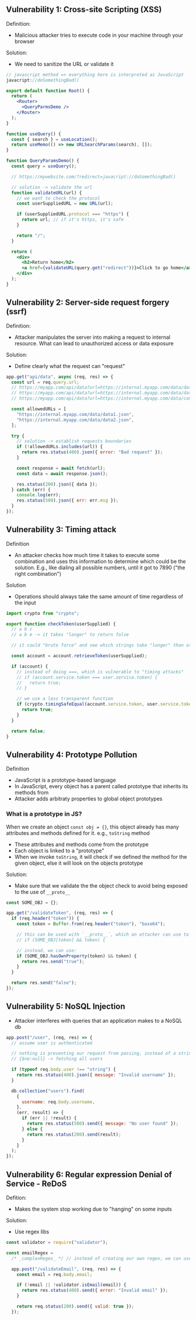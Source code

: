 ## Vulnerability 1: Cross-site Scripting (XSS)

Definition:

- Malicious attacker tries to execute code in your machine through your browser

Solution:

- We need to sanitize the URL or validate it

```js
// javascript method => everything here is interpreted as JavaScript
javacript://doSomethingBad()
```

```jsx
export default function Root() {
  return (
    <Router>
      <QueryParmsDemo />
    </Router>
  );
}

function useQuery() {
  const { search } = useLocation();
  return useMemo(() => new URLSearchParams(search), []);
}

function QueryParamsDemo() {
  const query = useQuery();

  // https://mywebsite.com/?redirect=javacript://doSomethingBad()

  // solution -> validate the url
  function validateURL(url) {
    // we want to check the protocol
    const userSuppliedURL = new URL(url);

    if (userSuppliedURL.protocol === "https") {
      return url; // if it's https, it's safe
    }

    return "/";
  }

  return (
    <div>
      <h2>Return home</h2>
      <a href={validateURL(query.get("redirect"))}>Click to go home</a>
    </div>
  );
}
```

## Vulnerability 2: Server-side request forgery (ssrf)

Definition:

- Attacker manipulates the server into making a request to internal resource. What can lead to unauthorized access or data exposure

Solution:

- Define clearly what the request can "request"

```js
app.get("api/data", async (req, res) => {
  const url = req.query.url;
  // https://myapp.com/api/data?url=https://internal.myapp.com/data/data1.json
  // https://myapp.com/api/data?url=https://internal.myapp.com/data/data2.json
  // https://myapp.com/api/data?url=https://internal.myapp.com/data/confidential.json -> how do we avoid this getting exposed?

  const allowedURLs = [
    "https://internal.myapp.com/data/data1.json",
    "https://internal.myapp.com/data/data2.json",
  ];

  try {
    // solution -> establish requests boundaries
    if (!allowedURLs.includes(url)) {
      return res.status(400).json({ error: "Bad request" });
    }

    const response = await fetch(url);
    const data = await response.json();

    res.status(200).json({ data });
  } catch (err) {
    console.log(err);
    res.status(500).json({ err: err.msg });
  }
});
```

## Vulnerability 3: Timing attack

Definition

- An attacker checks how much time it takes to execute some combination and uses this information to determine which could be the solution. E.g., like dialing all possible numbers, until it got to 7890 ("the right combination")

Solution

- Operations should always take the same amount of time regardless of the input

```js
import crypto from "crypto";

export function checkToken(userSupplied) {
  // a b c
  // a b e -> it takes "longer" to return false

  // it could "brute force" and see which strings take "longer" than others and start "cracking" the combination

  const account = account.retrieveToken(userSupplied);

  if (account) {
    // instead of doing ===, which is vulnerable to "timing attacks"
    // if (account.service.token === user.service.token) {
    //   return true;
    // }

    // we use a less transparent function
    if (crypto.timingSafeEqual(account.service.token, user.service.token)) {
      return true;
    }
  }

  return false;
}
```

## Vulnerability 4: Prototype Pollution

Definition

- JavaScript is a prototype-based language
- In JavaScript, every object has a parent called prototype that inherits its methods from
- Attacker adds arbitraty properties to global object prototypes

### What is a prototype in JS?

When we create an object `const obj = {}`, this object already has many attributes and methods defined for it. e.g., `toString` method

- These attributes and methods come from the prototype
- Each object is linked to a "prototype"
- When we invoke `toString`, it will check if we defined the method for the given object, else it will look on the objects prototype

Solution:

- Make sure that we validate the the object check to avoid being exposed to the use of `__proto__`

```js
const SOME_OBJ = {};

app.get("/validateToken", (req, res) => {
  if (req.header("token")) {
    const token = Buffer.from(req.header("token"), "base64");

    // this can be used with `__proto__`, which an attacker can use to exploit
    // if (SOME_OBJ[token] && token) {

    // instead, we can use:
    if (SOME_OBJ.hasOwnProperty(token) && token) {
      return res.send("true");
    }
  }

  return res.send("false");
});
```

## Vulnerability 5: NoSQL Injection

- Attacker interferes with queries that an application makes to a NoSQL db

```js
app.post("/user", (req, res) => {
  // assume user is authenticated

  // nothing is preventing our request from passing, instead of a string, as an object, e.g.:
  // {$ne:null} -> fetching all users

  if (typeof req.body.user !== "string") {
    return res.status(400).json({ message: "Invalid username" });
  }

  db.collection("users").find(
    {
      username: req.body.username,
    },
    (err, result) => {
      if (err || !result) {
        return res.status(500).send({ message: "No user found" });
      } else {
        return res.status(200).send(result);
      }
    }
  );
});
```

## Vulnerability 6: Regular expression Denial of Service - ReDoS

Defition:

- Makes the system stop working due to "hanging" on some inputs

Solution:

- Use regex libs

```js
const validator = require("validator");

const emailRegex =
  /* _complexRegex_ */ // instead of creating our own regex, we can use `validator` lib

  app.post("/validateEmail", (req, res) => {
    const email = req.body.email;

    if (!email || !validator.isEmail(email)) {
      return res.status(400).send({ error: "Invalid email" });
    }

    return req.status(200).send({ valid: true });
  });
```

